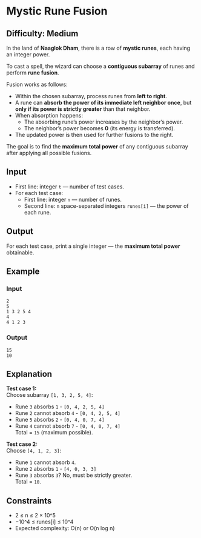 # Mystic Rune Fusion  

## Difficulty: Medium  

In the land of **Naaglok Dham**, there is a row of **mystic runes**, each having an integer power.  

To cast a spell, the wizard can choose a **contiguous subarray** of runes and perform **rune fusion**.  

Fusion works as follows:  
- Within the chosen subarray, process runes from **left to right**.  
- A rune can **absorb the power of its immediate left neighbor once**, but **only if its power is strictly greater** than that neighbor.  
- When absorption happens:  
  - The absorbing rune’s power increases by the neighbor’s power.  
  - The neighbor’s power becomes **0** (its energy is transferred).  
- The updated power is then used for further fusions to the right.  

The goal is to find the **maximum total power** of any contiguous subarray after applying all possible fusions.  


## Input  
- First line: integer `t` — number of test cases.  
- For each test case:  
  - First line: integer `n` — number of runes.  
  - Second line: `n` space-separated integers `runes[i]` — the power of each rune.  


## Output  
For each test case, print a single integer — the **maximum total power** obtainable.  


## Example  

### Input  
```
2
5
1 3 2 5 4
4
4 1 2 3
```
### Output 
```
15
10
```


## Explanation  

**Test case 1:**  
Choose subarray `[1, 3, 2, 5, 4]`:  
- Rune `3` absorbs `1` - `[0, 4, 2, 5, 4]`  
- Rune `2` cannot absorb `4` - `[0, 4, 2, 5, 4]`  
- Rune `5` absorbs `2` - `[0, 4, 0, 7, 4]`  
- Rune `4` cannot absorb `7` - `[0, 4, 0, 7, 4]`  
Total = `15` (maximum possible).  

**Test case 2:**  
Choose `[4, 1, 2, 3]`:  
- Rune `1` cannot absorb `4`.  
- Rune `2` absorbs `1` - `[4, 0, 3, 3]`  
- Rune `3` absorbs `3`? No, must be strictly greater.  
Total = `10`.  

## Constraints  
- 2 ≤ n ≤ 2 × 10^5  
- −10^4 ≤ runes[i] ≤ 10^4  
- Expected complexity: O(n) or O(n log n)  
